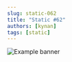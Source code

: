 ```yaml
---
slug: static-062
title: "Static #62"
authors: [kynan]
tags: [static]
---
```


![Example banner](/img/stories/static/062.png)
